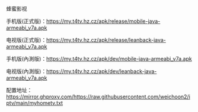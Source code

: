 蜂蜜影视

手机版(正式版)：https://my.t4tv.hz.cz/apk/release/mobile-java-armeabi_v7a.apk

电视版(正式版)：https://my.t4tv.hz.cz/apk/release/leanback-java-armeabi_v7a.apk

手机版(內測版)：https://my.t4tv.hz.cz/apk/dev/mobile-java-armeabi_v7a.apk

电视版(內測版)：https://my.t4tv.hz.cz/apk/dev/leanback-java-armeabi_v7a.apk

配置地址：https://mirror.ghproxy.com/https://raw.githubusercontent.com/weichoon2/iptv/main/myhometv.txt
